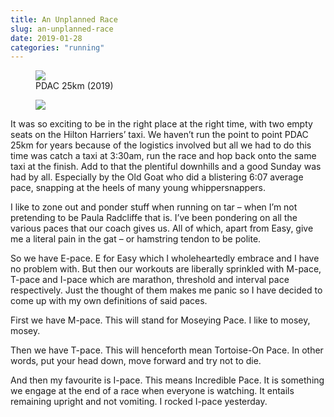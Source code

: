 ```yaml
---
title: An Unplanned Race
slug: an-unplanned-race
date: 2019-01-28
categories: "running"
---
```


<div class="simple-gallery">
    <figure><img src="http://res.cloudinary.com/dy6grlu8z/image/upload/v1558866469/hfslrgsubdgynmfyzcq2.jpg"/><figcaption>PDAC 25km (2019)</figcaption></figure>
    <figure><img src="http://res.cloudinary.com/dy6grlu8z/image/upload/v1558866469/nonqyb0v7ao3qkbu6zyy.jpg"/></figure>
</div>

<p>It was so exciting to be in the right place at the right time, with two empty seats on the Hilton Harriers’ taxi. We haven’t run the point to point PDAC 25km for years because of the logistics involved but all we had to do this time was catch a taxi at 3:30am, run the race and hop back onto the same taxi at the finish. Add to that the plentiful downhills and a good Sunday was had by all. Especially by the Old Goat who did a blistering 6:07 average pace, snapping at the heels of many young whippersnappers.</p>

<p>I like to zone out and ponder stuff when running on tar – when I’m not pretending to be Paula Radcliffe that is. I’ve been pondering on all the various paces that our coach gives us. All of which, apart from Easy, give me a literal pain in the gat – or hamstring tendon to be polite.</p>

<p>So we have E-pace. E for Easy which I wholeheartedly embrace and I have no problem with. But then our workouts are liberally sprinkled with M-pace, T-pace and I-pace which are marathon, threshold and interval pace respectively. Just the thought of them makes me panic so I have decided to come up with my own definitions of said paces.</p>

<p>First we have M-pace. This will stand for Moseying Pace. I like to mosey, mosey. </p>

<p>Then we have T-pace. This will henceforth mean Tortoise-On Pace. In other words, put your head down, move forward and try not to die.</p>

<p>And then my favourite is I-pace. This means Incredible Pace. It is something we engage at the end of a race when everyone is watching. It entails remaining upright and not vomiting. I rocked I-pace yesterday.</p>
